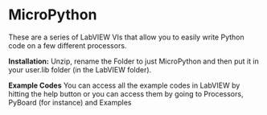 # MicroPython
These are a series of LabVIEW VIs that allow you to easily write Python code on a few different processors.

**Installation:**
Unzip, rename the Folder to just MicroPython and then put it in your user.lib folder (in the LabVIEW folder).

**Example Codes**
You can access all the example codes in LabVIEW by hitting the help button or you can access them by going to Processors, PyBoard (for instance) and Examples
